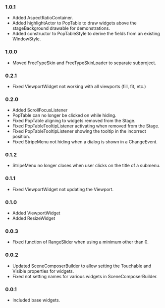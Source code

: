 ### 1.0.1
* Added AspectRatioContainer.
* Added highlightActor to PopTable to draw widgets above the stageBackground drawable for demonstrations.
* Added constructor to PopTableStyle to derive the fields from an existing WindowStyle.

### 1.0.0
* Moved FreeTypeSkin and FreeTypeSkinLoader to separate subproject.

### 0.2.1
* Fixed ViewportWidget not working with all viewports (fill, fit, etc.)

### 0.2.0
* Added ScrollFocusListener
* PopTable can no longer be clicked on while hiding.
* Fixed PopTable aligning to widgets removed from the Stage.
* Fixed PopTableTooltipListener activating when removed from the Stage.
* Fixed PopTableTooltipListener showing the tooltip in the incorrect position.
* Fixed StripeMenu not hiding when a dialog is shown in a ChangeEvent.

### 0.1.2
* StripeMenu no longer closes when user clicks on the title of a submenu.

### 0.1.1
* Fixed ViewportWidget not updating the Viewport.

### 0.1.0
* Added ViewportWidget
* Added ResizeWidget

### 0.0.3
* Fixed function of RangeSlider when using a minimum other than 0. 

### 0.0.2
* Updated SceneComposerBuilder to allow setting the Touchable and Visible properties for widgets.
* Fixed not setting names for various widgets in SceneComposerBuilder.

### 0.0.1
* Included base widgets.